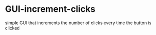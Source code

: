 # GUI-increment-clicks
simple GUI that increments the number of clicks every time the button is clicked
